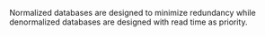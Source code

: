 Normalized databases are designed to minimize redundancy while denormalized databases are designed with read time as priority. 
